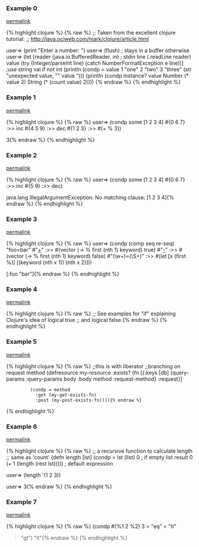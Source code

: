 ### Example 0
[permalink](#example-0)

{% highlight clojure %}
{% raw %}
;; Taken from the excellent clojure tutorial:
;; http://java.ociweb.com/mark/clojure/article.html

user=> (print "Enter a number: ")
user=> (flush) ; stays in a buffer otherwise
user=> (let [reader (java.io.BufferedReader. *in*) ; stdin
             line (.readLine reader)
             value (try
                     (Integer/parseInt line)
                     (catch NumberFormatException e line))] ;use string val if not int
         (println
           (condp = value
             1 "one"
             2 "two"
             3 "three"
             (str "unexpected value, \"" value \")))
         (println
           (condp instance? value
             Number (* value 2)
             String (* (count value) 2))))
{% endraw %}
{% endhighlight %}


### Example 1
[permalink](#example-1)

{% highlight clojure %}
{% raw %}
user=> (condp some [1 2 3 4]
         #{0 6 7} :>> inc
         #{4 5 9} :>> dec
         #{1 2 3} :>> #(+ % 3))

3{% endraw %}
{% endhighlight %}


### Example 2
[permalink](#example-2)

{% highlight clojure %}
{% raw %}
user=> (condp some [1 2 3 4]
         #{0 6 7} :>> inc
         #{5 9}   :>> dec)

java.lang.IllegalArgumentException: No matching clause: [1 2 3 4]{% endraw %}
{% endhighlight %}


### Example 3
[permalink](#example-3)

{% highlight clojure %}
{% raw %}
user=> (condp (comp seq re-seq) "foo=bar"
         #"[+](\w+)"    :>> #(vector (-> % first (nth 1) keyword) true)
         #"[-](\w+)"    :>> #(vector (-> % first (nth 1) keyword) false)
         #"(\w+)=(\S+)" :>> #(let [x (first %)]
                               [(keyword (nth x 1)) (nth x 2)]))

[:foo "bar"]{% endraw %}
{% endhighlight %}


### Example 4
[permalink](#example-4)

{% highlight clojure %}
{% raw %}
;; See examples for "if" explaining Clojure's idea of logical true
;; and logical false.{% endraw %}
{% endhighlight %}


### Example 5
[permalink](#example-5)

{% highlight clojure %}
{% raw %}
;;this is with liberator
;;branching on request method
(defresource my-resource
  :exists? (fn [{:keys [db] {query-params :query-params
                             body :body
                             method :request-method}
                 :request}]

             (condp = method
               :get (my-get-exists-fn)
               :post (my-post-exists-fn)))){% endraw %}
{% endhighlight %}


### Example 6
[permalink](#example-6)

{% highlight clojure %}
{% raw %}
;; a recursive function to calculate length
;; same as 'count'
(defn length [lst]
    (condp = lst
        (list) 0 ; if empty list result 0
        (+ 1 (length (rest lst))))) ; default expression

user=> (length '(1 2 3))

user=> 3{% endraw %}
{% endhighlight %}


### Example 7
[permalink](#example-7)

{% highlight clojure %}
{% raw %}
(condp #(%1 2 %2) 3
  = "eq"
  < "lt"
  > "gt")
"lt"{% endraw %}
{% endhighlight %}


